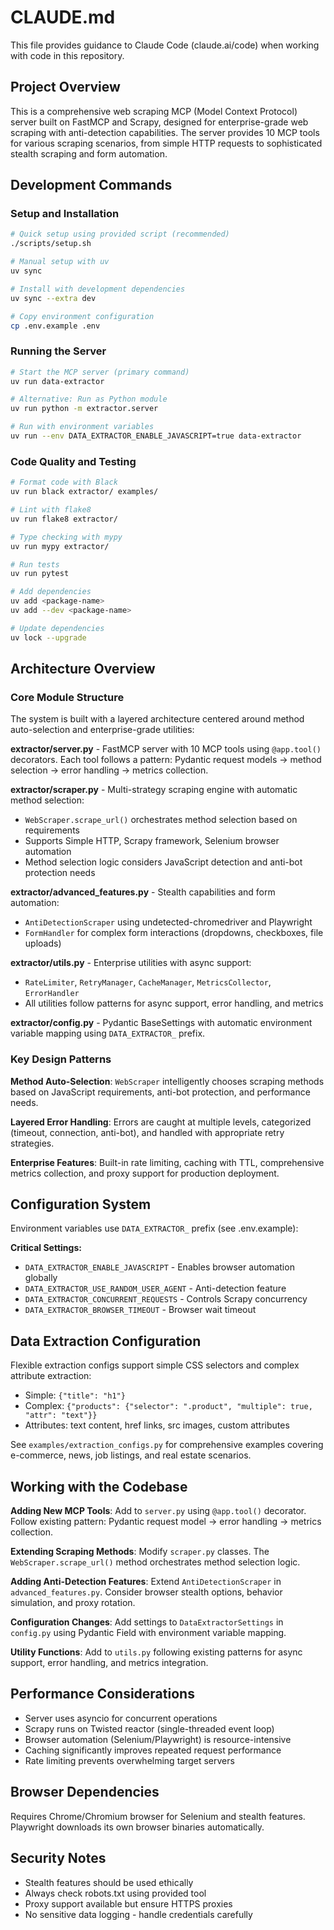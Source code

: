 # CLAUDE.md

This file provides guidance to Claude Code (claude.ai/code) when working with code in this repository.

## Project Overview

This is a comprehensive web scraping MCP (Model Context Protocol) server built on FastMCP and Scrapy, designed for enterprise-grade web scraping with anti-detection capabilities. The server provides 10 MCP tools for various scraping scenarios, from simple HTTP requests to sophisticated stealth scraping and form automation.

## Development Commands

### Setup and Installation

```bash
# Quick setup using provided script (recommended)
./scripts/setup.sh

# Manual setup with uv
uv sync

# Install with development dependencies
uv sync --extra dev

# Copy environment configuration
cp .env.example .env
```

### Running the Server

```bash
# Start the MCP server (primary command)
uv run data-extractor

# Alternative: Run as Python module
uv run python -m extractor.server

# Run with environment variables
uv run --env DATA_EXTRACTOR_ENABLE_JAVASCRIPT=true data-extractor
```

### Code Quality and Testing

```bash
# Format code with Black
uv run black extractor/ examples/

# Lint with flake8
uv run flake8 extractor/

# Type checking with mypy
uv run mypy extractor/

# Run tests
uv run pytest

# Add dependencies
uv add <package-name>
uv add --dev <package-name>

# Update dependencies
uv lock --upgrade
```

## Architecture Overview

### Core Module Structure

The system is built with a layered architecture centered around method auto-selection and enterprise-grade utilities:

**extractor/server.py** - FastMCP server with 10 MCP tools using `@app.tool()` decorators. Each tool follows a pattern: Pydantic request models → method selection → error handling → metrics collection.

**extractor/scraper.py** - Multi-strategy scraping engine with automatic method selection:

- `WebScraper.scrape_url()` orchestrates method selection based on requirements
- Supports Simple HTTP, Scrapy framework, Selenium browser automation
- Method selection logic considers JavaScript detection and anti-bot protection needs

**extractor/advanced_features.py** - Stealth capabilities and form automation:

- `AntiDetectionScraper` using undetected-chromedriver and Playwright
- `FormHandler` for complex form interactions (dropdowns, checkboxes, file uploads)

**extractor/utils.py** - Enterprise utilities with async support:

- `RateLimiter`, `RetryManager`, `CacheManager`, `MetricsCollector`, `ErrorHandler`
- All utilities follow patterns for async support, error handling, and metrics

**extractor/config.py** - Pydantic BaseSettings with automatic environment variable mapping using `DATA_EXTRACTOR_` prefix.

### Key Design Patterns

**Method Auto-Selection**: `WebScraper` intelligently chooses scraping methods based on JavaScript requirements, anti-bot protection, and performance needs.

**Layered Error Handling**: Errors are caught at multiple levels, categorized (timeout, connection, anti-bot), and handled with appropriate retry strategies.

**Enterprise Features**: Built-in rate limiting, caching with TTL, comprehensive metrics collection, and proxy support for production deployment.

## Configuration System

Environment variables use `DATA_EXTRACTOR_` prefix (see .env.example):

**Critical Settings:**

- `DATA_EXTRACTOR_ENABLE_JAVASCRIPT` - Enables browser automation globally
- `DATA_EXTRACTOR_USE_RANDOM_USER_AGENT` - Anti-detection feature
- `DATA_EXTRACTOR_CONCURRENT_REQUESTS` - Controls Scrapy concurrency
- `DATA_EXTRACTOR_BROWSER_TIMEOUT` - Browser wait timeout

## Data Extraction Configuration

Flexible extraction configs support simple CSS selectors and complex attribute extraction:

- Simple: `{"title": "h1"}`
- Complex: `{"products": {"selector": ".product", "multiple": true, "attr": "text"}}`
- Attributes: text content, href links, src images, custom attributes

See `examples/extraction_configs.py` for comprehensive examples covering e-commerce, news, job listings, and real estate scenarios.

## Working with the Codebase

**Adding New MCP Tools**: Add to `server.py` using `@app.tool()` decorator. Follow existing pattern: Pydantic request model → error handling → metrics collection.

**Extending Scraping Methods**: Modify `scraper.py` classes. The `WebScraper.scrape_url()` method orchestrates method selection logic.

**Adding Anti-Detection Features**: Extend `AntiDetectionScraper` in `advanced_features.py`. Consider browser stealth options, behavior simulation, and proxy rotation.

**Configuration Changes**: Add settings to `DataExtractorSettings` in `config.py` using Pydantic Field with environment variable mapping.

**Utility Functions**: Add to `utils.py` following existing patterns for async support, error handling, and metrics integration.

## Performance Considerations

- Server uses asyncio for concurrent operations
- Scrapy runs on Twisted reactor (single-threaded event loop)
- Browser automation (Selenium/Playwright) is resource-intensive
- Caching significantly improves repeated request performance
- Rate limiting prevents overwhelming target servers

## Browser Dependencies

Requires Chrome/Chromium browser for Selenium and stealth features. Playwright downloads its own browser binaries automatically.

## Security Notes

- Stealth features should be used ethically
- Always check robots.txt using provided tool
- Proxy support available but ensure HTTPS proxies
- No sensitive data logging - handle credentials carefully
